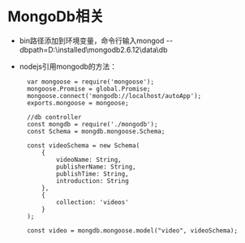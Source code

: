 # MongoDb相关

* bin路径添加到环境变量，命令行输入mongod --dbpath=D:\installed\mongodb2.6.12\data\db 
* nodejs引用mongodb的方法：
    
		var mongoose = require('mongoose');
    	mongoose.Promise = global.Promise;
    	mongoose.connect('mongodb://localhost/autoApp');
    	exports.mongoose = mongoose;
    
    	//db controller
    	const mongdb = require('./mongodb');
    	const Schema = mongdb.mongoose.Schema;
    
    	const videoSchema = new Schema(
    	    {
    	        videoName: String,
    	        publisherName: String,
    	        publishTime: String,
    	        introduction: String
    	    },
    	    {
    	        collection: 'videos'
    	    }
    	);
    
    	const video = mongdb.mongoose.model("video", videoSchema);